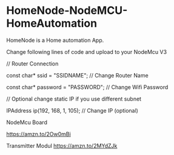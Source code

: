 # HomeNode-NodeMCU-HomeAutomation
HomeNode is a Home automation App. 

Change following lines of code and upload to your NodeMcu V3

// Router Connection

const char* ssid = "SSIDNAME"; // Change Router Name

const char* password = "PASSWORD"; //  Change Wifi Password

// Optional change static IP if you use different subnet

IPAddress ip(192, 168, 1, 105); // Change IP (optional)





NodeMcu Board

https://amzn.to/2Ow0mBi


Transmitter Modul
https://amzn.to/2MYdZJk
